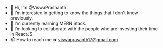 - 👋 Hi, I’m @ViswaPrashanth
- 👀 I’m interested in getting to know the things that I don't know previously.
- 🌱 I’m currently learning MERN Stack.
- 💞️ I’m looking to collaborate with the people who are investing their time in ReactJS.
- 📫 How to reach me => viswaprasanth17@gmail.com

<!---
ViswaPrashanth/ViswaPrashanth is a ✨ special ✨ repository because its `README.md` (this file) appears on your GitHub profile.
You can click the Preview link to take a look at your changes.
--->

